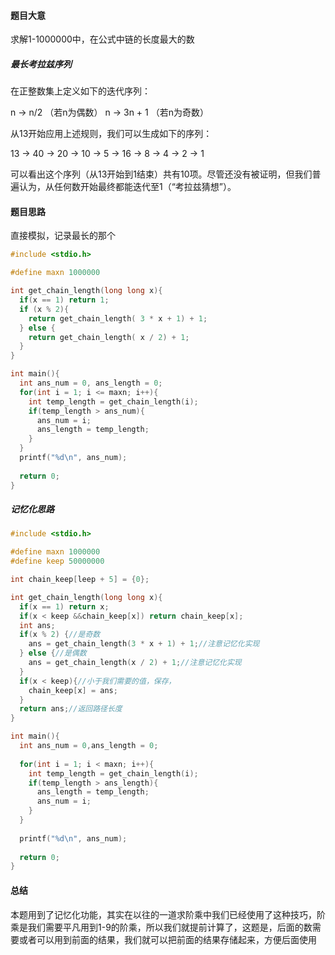 #### 题目大意

求解1-1000000中，在公式中链的长度最大的数

##### **最长考拉兹序列**

在正整数集上定义如下的迭代序列：

n → n/2 （若n为偶数）
n → 3n + 1 （若n为奇数）

从13开始应用上述规则，我们可以生成如下的序列：

13 → 40 → 20 → 10 → 5 → 16 → 8 → 4 → 2 → 1

可以看出这个序列（从13开始到1结束）共有10项。尽管还没有被证明，但我们普遍认为，从任何数开始最终都能迭代至1（“考拉兹猜想”）。



#### 题目思路

直接模拟，记录最长的那个

````c++
#include <stdio.h>

#define maxn 1000000

int get_chain_length(long long x){
  if(x == 1) return 1;
  if (x % 2){
    return get_chain_length( 3 * x + 1) + 1;
  } else {
    return get_chain_length( x / 2) + 1;
  }
}

int main(){
  int ans_num = 0, ans_length = 0;
  for(int i = 1; i <= maxn; i++){
    int temp_length = get_chain_length(i);
    if(temp_length > ans_num){
      ans_num = i;
      ans_length = temp_length;
    }
  }
  printf("%d\n", ans_num);
  
  return 0;
}
````





##### 记忆化思路

````c++
#include <stdio.h>

#define maxn 1000000
#define keep 50000000

int chain_keep[leep + 5] = {0};

int get_chain_length(long long x){
  if(x == 1) return x;
  if(x < keep &&chain_keep[x]) return chain_keep[x];
  int ans;
  if(x % 2) {//是奇数
    ans = get_chain_length(3 * x + 1) + 1;//注意记忆化实现
  } else {//是偶数
    ans = get_chain_length(x / 2) + 1;//注意记忆化实现
  }
  if(x < keep){//小于我们需要的值，保存，
    chain_keep[x] = ans;
  }
  return ans;//返回路径长度
}

int main(){
  int ans_num = 0,ans_length = 0;
  
  for(int i = 1; i < maxn; i++){
    int temp_length = get_chain_length(i);
    if(temp_length > ans_length){
      ans_length = temp_length;
      ans_num = i;
    }
  }
  
  printf("%d\n", ans_num);
  
  return 0;
}
````







#### 总结

本题用到了记忆化功能，其实在以往的一道求阶乘中我们已经使用了这种技巧，阶乘是我们需要平凡用到1-9的阶乘，所以我们就提前计算了，这题是，后面的数需要或者可以用到前面的结果，我们就可以把前面的结果存储起来，方便后面使用